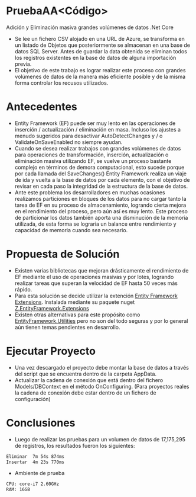 # PruebaAA<Código>
Adición y Eliminación masiva grandes volúmenes de datos .Net Core

  - Se lee un fichero CSV alojado en una URL de Azure, se transforma en un listado de Objetos que posteriormente se almacenan en una base de datos SQL Server. Antes de guardar la data obtenida se eliminan todos los registros existentes en la base de datos de alguna importación previa.
  - El objetivo de este trabajo es lograr realizar este proceso con grandes volúmenes de datos de la manera más eficiente posible y de la misma forma controlar los recusos utilizados.
  
# Antecedentes
 - Entity Framework (EF) puede ser muy lento en las operaciones de inserción / actualización / eliminación en masa. Incluso los ajustes a menudo sugeridos para desactivar AutoDetectChanges y / o ValidateOnSaveEnabled no siempre ayudan.
  -  Cuando se desea realizar trabajos con grandes volúmenes de datos para operaciones de transformación, inserción, actualización o eliminación masiva utilizando EF, se vuelve un proceso bastante complejo en términos de demora computacional, esto sucede porque por cada llamada del SaveChanges()  Entity Framework realiza un viaje de ida y vuelta a la base de datos por cada elemento, con el objetivo de revisar en cada paso la integridad de la estructura de la base de datos. 
  - Ante este problema los desarrolladores en muchas ocasiones realizamos particiones en bloques de los datos para no cargar tanto la tarea de EF en su proceso de almacenamiento, logrando cierta mejora en el rendimiento del proceso, pero aún así es muy lento. Este proceso de particionar los datos también aporta una disminución de la memoria utilizada, de esta forma se lograria un balance entre rendimiento y capacidad de memoria cuando sea necesario.
 
# Propuesta de Solución
 - Existen varias bibliotecas que mejoran drásticamente el rendimiento de EF mediante el uso de operaciones masivas y por lotes, logrando realizar tareas que superan la velocidad de EF hasta 50 veces más rápido. 
 - Para esta solución se decide utilizar la extención [Entity Framework Extensions](https://entityframework-extensions.net/bulk-savechanges). Instalada mediante su paquete nuget [Z.EntityFramework.Extensions](https://www.nuget.org/packages/Z.EntityFramework.Extensions/4.0.106)
 - Existen otras alternativas para este propósito como [EntityFramework.Utilities](https://github.com/MikaelEliasson/EntityFramework.Utilities) pero no son del todo seguras y por lo general aún tienen temas pendientes en desarrollo.

# Ejecutar Proyecto
 - Una vez descargado el proyecto debe montar la base de datos a través del script que se encuentra dentro de la carpeta AppData. 
 - Actualizar la cadena de conexión que está dentro del fichero Models/DBContext en el método OnConfiguring. (Para proyectos reales la cadena de conexión debe estar dentro de un fichero de configuración)

# Conclusiones
 - Luego de realizar las pruebas para un volumen de datos de 17,175,295 de registros, los resultados fueron los siguientes:
 ```sh
Eliminar  7m 54s 874ms
Insertar  4m 23s 770ms
```
 - Ambiente de prueba 
 ```sh
 CPU: core-i7 2.60GHz 
 RAM: 16GB
```
